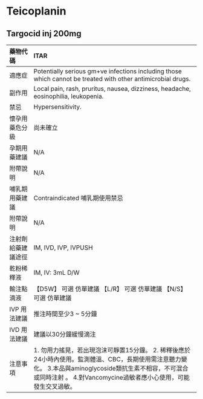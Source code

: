 # Teicoplanin

## Targocid inj 200mg

| 藥物代碼 | ITAR |
| :--- | :--- |
| 適應症 | Potentially serious gm+ve infections including those which cannot be treated with other antimicrobial drugs. |
| 副作用 | Local pain, rash, pruritus, nausea, dizziness, headache, eosinophilia, leukopenia. |
| 禁忌 | Hypersensitivity. |
| 懷孕用藥危分級 | 尚未確立 |
| 孕期用藥建議 | N/A |
| 附帶說明 | N/A |
| 哺乳期用藥建議 | Contraindicated 哺乳期使用禁忌 |
| 附帶說明 | N/A |
| 注射劑給藥建議途徑 | IM, IVD, IVP, IVPUSH |
| 乾粉稀釋液 | IM, IV: 3mL D/W |
| 輸注點滴液 | 【D5W】 可選 仿單建議  【L/R】 可選 仿單建議  【N/S】 可選 仿單建議 |
| IVP 用法建議 | 推注時間至少3 ~ 5分鐘 |
| IVD 用法建議 | 建議以30分鐘緩慢滴注 |
| 注意事項 | 1. 勿用力搖晃，若出現泡沫可靜置15分鐘。 2. 稀釋後應於24小時內使用。監測體溫、CBC，長期使用需注意聽力變化。 3.本品與aminoglycoside類抗生素不相容，不可混合或同時注射 。 4.對Vancomycine過敏者應小心使用，可能發生交叉過敏。 |

